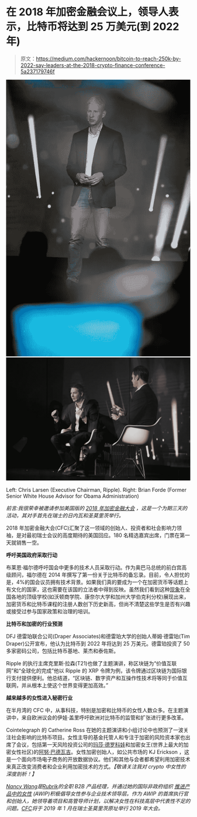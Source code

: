 # 在 2018 年加密金融会议上，领导人表示，比特币将达到 25 万美元(到 2022 年)

> 原文：<https://medium.com/hackernoon/bitcoin-to-reach-250k-by-2022-say-leaders-at-the-2018-crypto-finance-conference-5a237179746f>

![](img/a5fdfac51afeff4637fbe0df2276811a.png)![](img/4b608ee141ca6a149645b2fb24761179.png)

Left: Chris Larsen (Executive Chairman, Ripple). Right: Brian Forde (Former Senior White House Advisor for Obama Administration)

*前言:我很荣幸被邀请参加美国版的* [*2018 年加密金融大会*](https://www.crypto-finance-conference.com/en/all-events/cfc-us-at-the-ritz-carlton-hotel) *，这是一个为期三天的活动，其对手首先在瑞士的日内瓦和圣莫里茨举行。*

2018 年加密金融大会(CFC)汇聚了这一领域的创始人、投资者和社会影响力领袖，是对最初瑞士会议的高度期待的美国回应。180 名精选嘉宾出席，门票在第一天就销售一空。

**呼吁美国政府采取行动**

布莱恩·福尔德呼吁国会中更多的技术人员采取行动。作为奥巴马总统的前白宫高级顾问，福尔德在 2014 年撰写了第一份关于比特币的备忘录。目前，令人担忧的是，4%的国会议员拥有技术背景。如果我们真的要成为一个在加密货币等话题上有文化的国家，这也需要在该国的立法者中得到反映。虽然我们看到这种[现象](https://www.cnbc.com/2018/09/12/top-schools-like-wharton-seeing-demand-for-bitcoin-blockchain-classes.html?__source=sharebar%7Cfacebook&par=sharebar)在全国各地的顶级学校(如沃顿商学院、康奈尔大学和加州大学伯克利分校)展现出来，加密货币和比特币课程的注册人数创下历史新高，但尚不清楚这些学生是否有兴趣或接受过参与国家政策和治理的培训。

**比特币和加密的行业预测**

DFJ 德雷珀联合公司(Draper Associates)和德雷珀大学的创始人蒂姆·德雷珀(Tim Draper)公开宣布，他认为比特币到 2022 年将达到 25 万美元。德雷珀投资了 50 多家密码公司，包括比特币基地、莱杰和泰佐斯。

Ripple 的执行主席克里斯·拉森(T21)也做了主题演讲，称区块链为“价值互联网”和“全球化的完成”他以 Ripple 的 XRP 令牌为例，该令牌通过区块链为国际银行支付提供便利。他总结道，“区块链、数字资产和互操作性技术将等同于价值互联网，并从根本上使这个世界变得更加高效。”

**越来越多的女性进入秘密行业**

在半月湾的 CFC 中，从事科技，特别是加密和比特币的女性人数众多。在主题演讲中，来自欧洲议会的伊娃·盖里呼吁欧洲对比特币的监管和扩张进行更多改革。

Cointelegraph 的 Catherine Ross 在她的主题演讲和小组讨论中也预测了一波关注社会影响的比特币项目。女性主导的基金托管人和专注于加密的风险资本家也出席了会议，包括第一天风险投资公司的[玛莎·德罗科娃](https://www.linkedin.com/in/mashadrokova/)和加密女王(世界上最大的加密女性社区)的[阿努·巴德瓦吉](https://www.linkedin.com/in/anu-bhardwaj-1726b41b/)。女性加密创始人，如公共市场的 KJ Erickson ，这是一个面向市场电子商务的开放数据协议。他们和其他与会者都希望利用加密技术来真正改变消费者和企业利用加密技术的方式。*【敬请关注我对 crypto 中女性的深度剖析！】*

[*Nancy Wang*](https://www.linkedin.com/in/wangnancy/)*是*[*Rubrik*](http://www.rubrik.com)*的全职 B2B 产品经理，并通过她的国际非政府组织* [*推进产品中的女性*](http://www.advancingwomeninproduct.org) *(AWIP)积极倡导女性参与企业技术领导层。作为 AWIP 的首席执行官和创始人，她领导着项目和高管导师计划，以解决女性在科技高层中代表性不足的问题。*[*CFC*](https://www.crypto-finance-conference.com/en/)*将于 2019 年 1 月在瑞士圣莫里茨原址举行 2019 年大会。*